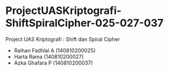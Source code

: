 # ProjectUASKriptografi-ShiftSpiralCipher-025-027-037
Project UAS Kriptografi : Shift dan Spiral Cipher 
- Raihan Fadhlal A (140810200025) 
- Harta Rama (140810200027) 
- Azka Ghafara P (140810200037)  

